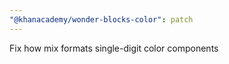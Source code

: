 ```yaml
---
"@khanacademy/wonder-blocks-color": patch
---
```


Fix how mix formats single-digit color components
